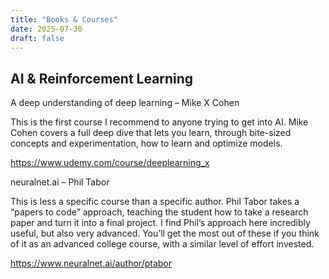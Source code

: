 ```yaml
---
title: "Books & Courses"
date: 2025-07-30
draft: false
---
```


## AI & Reinforcement Learning
A deep understanding of deep learning – Mike X Cohen

This is the first course I recommend to anyone trying to get into AI. Mike Cohen covers a full deep dive that lets you learn, through bite-sized concepts and experimentation, how to learn and optimize models.

https://www.udemy.com/course/deeplearning_x

neuralnet.ai – Phil Tabor

This is less a specific course than a specific author. Phil Tabor takes a “papers to code” approach, teaching the student how to take a research paper and turn it into a final project. I find Phil’s approach here incredibly useful, but also very advanced. You’ll get the most out of these if you think of it as an advanced college course, with a similar level of effort invested.

https://www.neuralnet.ai/author/ptabor
